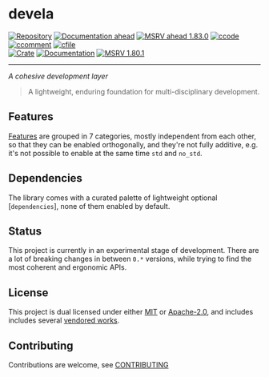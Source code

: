 # devela

[![Repository](https://flat.badgen.net/badge/github/v0.22.0/blue?icon=git)](https://github.com/andamira/devela)
[![Documentation ahead](https://flat.badgen.net/badge/docs/ahead*/blue)](https://andamira.github.io/libera/doc/devela/)
[![MSRV ahead 1.83.0](https://flat.badgen.net/badge/MSRV/1.83.0/blue)](https://releases.rs/docs/1.83.0/)
[![ccode](https://tokei.rs/b1/github/andamira/devela?category=code&style=flat-square)](https://github.com/andamira/devela)
[![ccomment](https://tokei.rs/b1/github/andamira/devela?category=comments&style=flat-square)](https://docs.rs/devela/)
[![cfile](https://tokei.rs/b1/github/andamira/devela?category=files&style=flat-square)](https://github.com/andamira/devela/tree/main/)
<br/>
[![Crate](https://img.shields.io/crates/v/devela.svg)](https://crates.io/crates/devela)
[![Documentation](https://docs.rs/devela/badge.svg)](https://docs.rs/devela/)
[![MSRV 1.80.1](https://flat.badgen.net/badge/MSRV/1.80.1/purple)](https://releases.rs/docs/1.80.1/)

---

*A cohesive development layer*

> A lightweight, enduring foundation for multi-disciplinary development.


## Features

[Features] are grouped in 7 categories, mostly independent from each other,
so that they can be enabled orthogonally, and they're not fully additive,
e.g. it's not possible to enable at the same time `std` and `no_std`.

[Features]: https://andamira.github.io/libera/doc/devela/_info/features/index.html
<!-- -->
[Features]: https://docs.rs/devela/latest/devela/_info/features/index.html


## Dependencies

The library comes with a curated palette of lightweight optional [`dependencies`],
none of them enabled by default.

[dependencies]: https://andamira.github.io/libera/doc/devela/_dep/index.html
<!-- -->
[dependencies]: https://docs.rs/devela/latest/devela/_dep/index.html


## Status
This project is currently in an experimental stage of development.
There are a lot of breaking changes in between `0.*` versions,
while trying to find the most coherent and ergonomic APIs.


## License
This project is dual licensed under either [MIT](LICENSE-MIT)
or [Apache-2.0](LICENSE-APACHE), and includes includes several
[vendored works](DOCS/VENDORED.md).


## Contributing
Contributions are welcome, see [CONTRIBUTING](DOCS/CONTRIBUTING.md)
